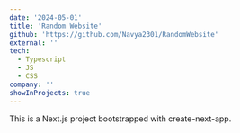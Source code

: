 ```yaml
---
date: '2024-05-01'
title: 'Random Website'
github: 'https://github.com/Navya2301/RandomWebsite'
external: ''
tech:
  - Typescript
  - JS
  - CSS
company: ''
showInProjects: true
---
```


This is a Next.js project bootstrapped with create-next-app.

